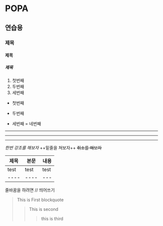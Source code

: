 # POPA
## 연습용
### 제목
#### 제목
##### 제목
1. 첫번째
2. 두번째
3. 세번째
* 첫번째
- 두번째
+ 세번째
= 네번째
*****
***
---
*한번 강조를 해보자*
++밑줄을 쳐보자++
~~취소를 해보자~~

|제목|본문|내용|
|--------------------|-----|----|
|test|test|test|
|----|----|---|


줄바꿈을 하려면   // 띄어쓰기

> This is First blockquote
> > This is second
> > >this is third
